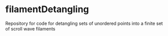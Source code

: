 # filamentDetangling
Repository for code for detangling sets of unordered points into a finite set of scroll wave filaments
